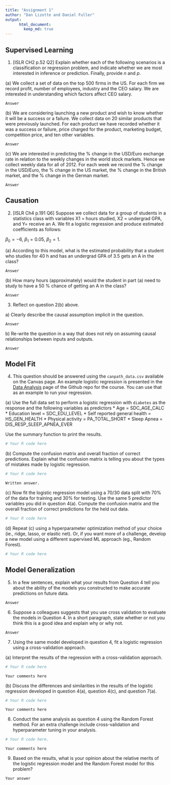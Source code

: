 ```yaml
---
title: "Assignment 1"
author: "Dan Lizotte and Daniel Fuller"
output:
      html_document:
        keep_md: true
---
```




## Supervised Learning

1. [ISLR CH2 p.52 Q2] Explain whether each of the following scenarios is a classification or regression problem, and indicate whether we are most interested in inference or prediction. Finally, provide $n$ and $p$.

(a) We collect a set of data on the top 500 firms in the US. For each firm we record profit, number of employees, industry and the CEO salary. We are interested in understanding which factors affect CEO salary.

```{}
Answer
```

(b) We are considering launching a new product and wish to know whether it will be a success or a failure. We collect data on 20 similar products that were previously launched. For each product we have recorded whether it was a success or failure, price charged for the product, marketing budget, competition price, and ten other variables.

```{}
Answer
```

(c) We are interested in predicting the % change in the USD/Euro exchange rate in relation to the weekly changes in the world stock markets. Hence we collect weekly data for all of 2012. For each week we record the % change in the USD/Euro, the % change in the US market, the % change in the British market, and the % change in the German market.

```{}
Answer
```

## Causation

2. [ISLR Ch4 p.191 Q6] Suppose we collect data for a group of students in a statistics class with variables X1 = hours studied, X2 = undergrad GPA, and Y=
receive an A. We fit a logistic regression and produce estimated coefficients as follows:

$β_0 =−6$, $β_1 = 0.05$, $β_2 = 1$.

(a) According to this model, what is the estimated probability that a student who studies for 40 h and has an undergrad GPA of 3.5 gets an A in the class?

```{}
Answer
```

(b) How many hours (approximately) would the student in part (a) need to study to have a 50 % chance of getting an A in the class?

```{}
Answer
```

3. Reflect on question 2(b) above.

a) Clearly describe the causal assumption implicit in the question.

```{}
Answer
```

b) Re-write the question in a way that does not rely on assuming causal relationships between inputs and outputs.

```{}
Answer
```

## Model Fit

4. This question should be answered using the `canpath_data.csv` available on the Canvas page. An example logistic regression is presented in the [Data Analysis]() page of the Github repo for the course. You can use that as an example to run your regression. 

(a) Use the full data set to perform a logistic regression with `diabetes` as the response and the following variables as predictors
        * Age = SDC_AGE_CALC
        * Education level = SDC_EDU_LEVEL
        * Self reported general health = HS_GEN_HEALTH
        * Physical activity = PA_TOTAL_SHORT
        * Sleep Apnea = DIS_RESP_SLEEP_APNEA_EVER

Use the summary function to print the results.


``` r
# Your R code here
```

(b) Compute the confusion matrix and overall fraction of correct predictions. Explain what the confusion matrix is telling you about the types of mistakes made by logistic regression.


``` r
# Your R code here
```

```{}
Written answer.
```

(c) Now fit the logistic regression model using a 70/30 data split with 70% of the data for training and 30% for testing. Use the same 5 predictor variables you did in question 4(a). Compute the confusion matrix and the overall fraction of correct predictions for the held out data.


``` r
# Your R code here
```

(d) Repeat (c) using a hyperparameter optimization method of your choice (ie., ridge, lasso, or elastic net). Or, if you want more of a challenge, develop a new model using a different supervised ML approach (eg., Random Forest).


``` r
# Your R code here
```

## Model Generalization

5. In a few sentences, explain what your results from Question 4 tell you about the ability of the models you constructed to make accurate predictions on future data.

```{}
Answer
```

6. Suppose a colleagues suggests that you use cross validation to evaluate the models in Question 4. In a short paragraph, state whether or not you think this is a good idea and explain why or why not.

```{}
Answer
```

7. Using the same model developed in question 4, fit a logistic regression using a cross-validation approach. 

(a) Interpret the results of the regression with a cross-validation approach. 


``` r
# Your R code here
```

```{}
Your comments here
```

(b) Discuss the differences and similarities in the results of the logistic regression developed in question 4(a), question 4(c), and question 7(a). 


``` r
# Your R code here
```

```{}
Your comments here
```

8. Conduct the same analysis as question 4 using the Random Forest method. For an extra challenge include cross-validation and hyperparameter tuning in your analysis. 


``` r
# Your R code here.
```

```{}
Your comments here
```

9. Based on the results, what is your opinion about the relative merits of the logistic regression model and the Random Forest model for this problem?

```{}
Your answer
```
